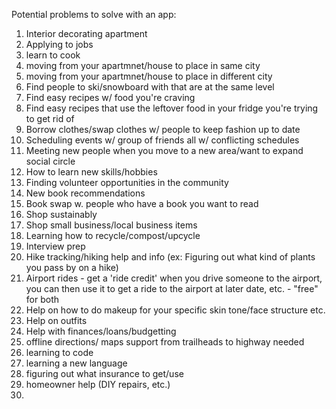 Potential problems to solve with an app:

1. Interior decorating apartment
2. Applying to jobs
3. learn to cook
4. moving from your apartmnet/house to place in same city
5. moving from your apartmnet/house to place in different city
6. Find people to ski/snowboard with that are at the same level
7. Find easy recipes w/ food you're craving
8. Find easy recipes that use the leftover food in your fridge you're trying to get rid of
9. Borrow clothes/swap clothes w/ people to keep fashion up to date
10. Scheduling events w/ group of friends all w/ conflicting schedules
11. Meeting new people when you move to a new area/want to expand social circle
12. How to learn new skills/hobbies
13. Finding volunteer opportunities in the community
14. New book recommendations
15. Book swap w. people who have a book you want to read
16. Shop sustainably
17. Shop small business/local business items
18. Learning how to recycle/compost/upcycle
19. Interview prep
20. Hike tracking/hiking help and info (ex: Figuring out what kind of plants you pass by on a hike)
21. Airport rides - get a 'ride credit' when you drive someone to the airport, you can then use it to get a ride to the airport at later date, etc. - "free" for both
22. Help on how to do makeup for your specific skin tone/face structure etc.
23. Help on outfits
24. Help with finances/loans/budgetting
25. offline directions/ maps support from trailheads to highway needed
26. learning to code
27. learning a new language
28. figuring out what insurance to get/use
29. homeowner help (DIY repairs, etc.)
30. 
